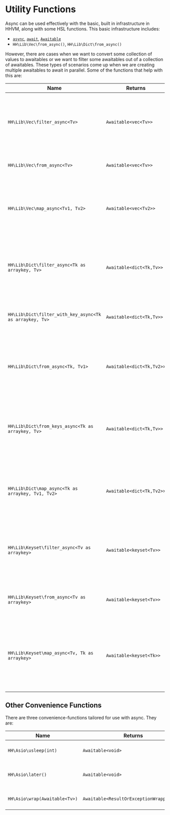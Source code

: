 # Utility Functions

Async can be used effectively with the basic, built in infrastructure in HHVM, along with some HSL functions. This basic infrastructure includes:
* [`async`](/docs/hack/asynchronous-operations/introduction), [`await`](/docs/hack/asynchronous-operations/awaitables), [`Awaitable`](/docs/hack/asynchronous-operations/awaitables)
* `HH\Lib\Vec\from_async()`, `HH\Lib\Dict\from_async()`

However, there are cases when we want to convert some collection of values to awaitables or we want to filter some awaitables out
of a collection of awaitables. These types of scenarios come up when we are creating multiple awaitables to await in parallel. Some
of the functions that help with this are:

Name | Returns | Description
-----|---------|------------
`HH\Lib\Vec\filter_async<Tv>` | `Awaitable<vec<Tv>>` | Returns a new vec containing only the values for which the given async predicate returns `true`.
`HH\Lib\Vec\from_async<Tv>` | `Awaitable<vec<Tv>>` | Returns a new vec with each value awaited in parallel.
`HH\Lib\Vec\map_async<Tv1, Tv2>` | `Awaitable<vec<Tv2>>` | Returns a new vec where each value is the result of calling the given async function on the original value.
`HH\Lib\Dict\filter_async<Tk as arraykey, Tv>` | `Awaitable<dict<Tk,Tv>>` | Returns a new dict containing only the values for which the given async predicate returns `true`.
`HH\Lib\Dict\filter_with_key_async<Tk as arraykey, Tv>` | `Awaitable<dict<Tk,Tv>>` | Like `filter_async`, but lets you utilize the keys of your dict too.
`HH\Lib\Dict\from_async<Tk, Tv1>` | `Awaitable<dict<Tk,Tv2>>` | Returns a new dict where each value is the result of calling the given async function on the original value.
`HH\Lib\Dict\from_keys_async<Tk as arraykey, Tv>` | `Awaitable<dict<Tk,Tv>>` | Returns a new dict where each value is the result of calling the given async function on the corresponding key.
`HH\Lib\Dict\map_async<Tk as arraykey, Tv1, Tv2>` | `Awaitable<dict<Tk,Tv2>>` | Returns a new dict where each value is the result of calling the given async function on the original value.
`HH\Lib\Keyset\filter_async<Tv as arraykey>` | `Awaitable<keyset<Tv>>` | Returns a new keyset containing only the values for which the given async predicate returns `true`.
`HH\Lib\Keyset\from_async<Tv as arraykey>` | `Awaitable<keyset<Tv>>` | Returns a new keyset containing the awaited result of the given Awaitables.
`HH\Lib\Keyset\map_async<Tv, Tk as arraykey>` | `Awaitable<keyset<Tk>>` | Returns a new keyset where the value is the result of calling the given async function on the original values in the given traversable.

## Other Convenience Functions

There are three convenience-functions tailored for use with async. They are:

Name | Returns | Description
-----|---------|------------
`HH\Asio\usleep(int)` | `Awaitable<void>` | Wait a given length of time before an async function does more work.
`HH\Asio\later()` | `Awaitable<void>` | Reschedule the work of an async function until some undetermined point in the future.
`HH\Asio\wrap(Awaitable<Tv>)` | `Awaitable<ResultOrExceptionWrapper<Tv>>` | Wrap an `Awaitable` into an `Awaitable` of `ResultOrExceptionWrapper`.

